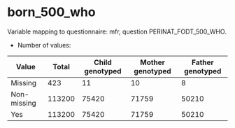 # born_500_who
Variable mapping to questionnaire: mfr, question PERINAT_FODT_500_WHO.
- Number of values:

| Value | Total | Child genotyped | Mother genotyped | Father genotyped |
| ----- | ----- | --------------- | ---------------- | ---------------- |
| Missing | 423 | 11 | 10 | 8 |
| Non-missing | 113200 | 75420 | 71759 | 50210 |
| Yes | 113200 | 75420 | 71759 |50210 |



